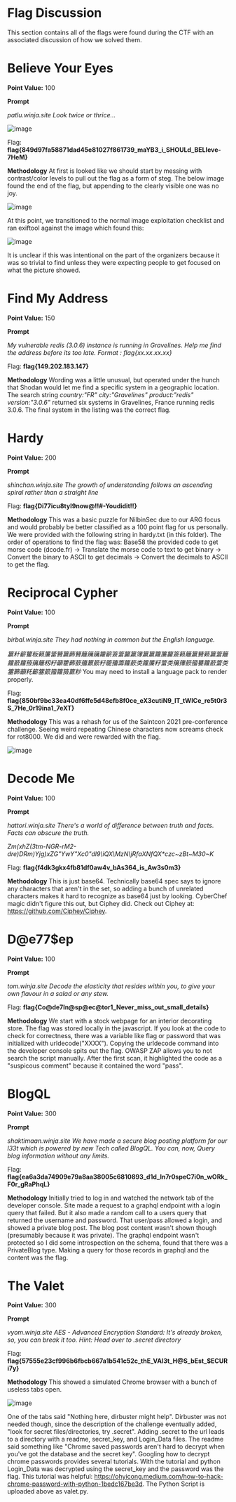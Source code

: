# Flag Discussion

This section contains all of the flags were found during the CTF with an associated discussion of how we solved them.

# Believe Your Eyes
**Point Value:** 100

**Prompt**

_patlu.winja.site_
_Look twice or thrice..._

![image](https://user-images.githubusercontent.com/85370905/141664255-ea134749-ff0e-41bd-a5a6-1c4f8d23dc30.png)

Flag: **flag{849d97fa58871dad45e81027f861739_maYB3_i_SHOULd_BELIeve-7HeM}**

**Methodology**
At first is looked like we should start by messing with contrast/color levels to pull out the flag as a form of steg. The below image found the end of the flag, but appending to the clearly visible one was no joy. 

![image](https://user-images.githubusercontent.com/85370905/141664291-44e19a18-1eed-43e8-9f8e-64ac4d40b108.png)

At this point, we transitioned to the normal image exploitation checklist and ran exiftool against the image which found this:

![image](https://user-images.githubusercontent.com/85370905/141664317-851bbcdb-1077-43f7-b73d-4d27a21aa5a9.png)

It is unclear if this was intentional on the part of the organizers because it was so trivial to find unless they were expecting people to get focused on what the picture showed.

# Find My Address
**Point Value:** 150

**Prompt**

_My vulnerable redis (3.0.6) instance is running in Gravelines. Help me find the address before its too late. Format : flag{xx.xx.xx.xx}_

Flag: **flag{149.202.183.147}**

**Methodology**
Wording was a little unusual, but operated under the hunch that Shodan would let me find a specific system in a geographic location. The search string _country:"FR" city:"Gravelines" product:"redis" version:"3.0.6"_ returned six systems in Gravelines, France running redis 3.0.6. The final system in the listing was the correct flag.

# Hardy
**Point Value:** 200

**Prompt**

_shinchan.winja.site_
_The growth of understanding follows an ascending spiral rather than a straight line_

Flag: **flag{Di77icu8tyI9now@!!#-Youdidit!!}**

**Methodology**
This was a basic puzzle for NilbinSec due to our ARG focus and would probably be better classified as a 100 point flag for us personally. We were provided with the following string in hardy.txt (in this folder). The order of operations to find the flag was: Base58 the provided code to get morse code (dcode.fr) -> Translate the morse code to text to get binary -> Convert the binary to ASCII to get decimals -> Convert the decimals to ASCII to get the flag.

# Reciprocal Cypher
**Point Value:** 100

**Prompt**

_birbal.winja.site_
_They had nothing in common but the English language._

_籯籵籪籰粄籁簾簹籫籯籂籫籬簼簼籮籪簽簹籭籯簿籯籯籮簾籭簽籁籬籯籫籁籯簹籬籮籨籮籡簼籬籾籽籲籗籂籨籒籝籨籽籠籒籌籮籨类籮簾籽簹类簼籜籨籀籑籮籨簹类簺籂籲籷籪簺籨籀籮籡籝粆_
You may need to install a language pack to render properly.

Flag: **flag{850bf9bc33ea40df6ffe5d48cfb8f0ce_eX3cutiN9_IT_tWICe_re5t0r3S_7He_0r19ina1_7eXT}**

**Methodology**
This was a rehash for us of the Saintcon 2021 pre-conference challenge. Seeing weird repeating Chinese characters now screams check for rot8000. We did and were rewarded with the flag.

![image](https://user-images.githubusercontent.com/85370905/141664584-edd273c7-47ed-4c52-8ea7-a38739acbee1.png)

# Decode Me
**Point Value:** 100

**Prompt**

_hattori.winja.site_
_There's a world of difference between truth and facts. Facts can obscure the truth._

_Zm(xhZ(3tm-NGR-rM2-dre)DRm)Yjg)xZG"YwY"Xc0"dl9\iQX\MzN\jRf*aXN*fQX*czc~zBt~M30~K_

Flag: **flag{f4dk3gkx4fb81df0aw4v_bAs364_is_Aw3s0m3}**

**Methodology**
This is just base64. Technically base64 spec says to ignore any characters that aren't in the set, so adding a bunch of unrelated characters makes it hard to recognize as base64 just by looking. CyberChef magic didn't figure this out, but Ciphey did. Check out Ciphey at: https://github.com/Ciphey/Ciphey. 

# D@e77$ep
**Point Value:** 100

**Prompt**

_tom.winja.site_
_Decode the elasticity that resides within you, to give your own flavour in a salad or any stew._

Flag: **flag{Co@de7In@sp@ec@tor1_Never_miss_out_small_details}**

**Methodology**
We start with a stock webpage for an interior decorating store. The flag was stored locally in the javascript. If you look at the code to check for correctness, there was a variable like flag or password that was initialized with urldecode("XXXX"). Copying the urldecode command into the developer console spits out the flag. OWASP ZAP allows you to not search the script manually. After the first scan, it highlighted the code as a "suspicous comment" because it contained the word "pass".

# BlogQL
**Point Value:** 300

**Prompt**

_shaktimaan.winja.site_
_We have made a secure blog posting platform for our l33t which is powered by new Tech called BlogQL. You can, now, Query blog information without any limits._

Flag: **flag{ea6a3da74909e79a8aa38005c6810893_d1d_In7r0speC7i0n_wORk_F0r_gRaPhqL}**

**Methodology**
Initially tried to log in and watched the network tab of the developer console. Site made a request to a graphql endpoint with a login query that failed. But it also made a random call to a users query that returned the username and password. That user/pass allowed a login, and showed a private blog post. The blog post content wasn't shown though (presumably because it was private). The graphql endpoint wasn't protected so I did some introspection on the schema, found that there was a PrivateBlog type. Making a query for those records in graphql and the content was the flag.

# The Valet
**Point Value:** 300

**Prompt**

_vyom.winja.site_
_AES - Advanced Encryption Standard: It's already broken, so, you can break it too. Hint: Head over to .secret directory_

Flag: **flag{57555e23cf996b6fbcb667a1b541c52c_thE_VAl3t_H@S_bEst_$ECURi7y}**

**Methodology**
This showed a simulated Chrome browser with a bunch of useless tabs open.

![image](https://user-images.githubusercontent.com/85370905/141664770-0876b209-9c6d-4d46-99a6-e0e317b28506.png)

One of the tabs said "Nothing here, dirbuster might help". Dirbuster was not needed though, since the description of the challenge eventually added, "look for secret files/directories, try .secret". Adding .secret to the url leads to a directory with a readme, secret_key, and Login_Data files. The readme said something like "Chrome saved passwords aren't hard to decrypt when you've got the database and the secret key". Googling how to decrypt chrome passwords provides several tutorials. With the tutorial and python Login_Data was decrypted using the secret_key and the password was the flag. This tutorial was helpful: https://ohyicong.medium.com/how-to-hack-chrome-password-with-python-1bedc167be3d. The Python Script is uploaded above as valet.py.

